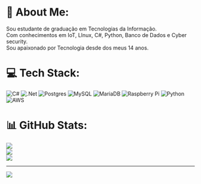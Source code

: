 
# 💫 About Me:
Sou estudante de graduação em Tecnologias da Informação.<br>Com conhecimentos em IoT, LInux, C#, Python, Banco de Dados e Cyber security.<br>Sou apaixonado  por Tecnologia desde dos meus 14 anos.


# 💻 Tech Stack:
![C#](https://img.shields.io/badge/c%23-%23239120.svg?style=for-the-badge&logo=csharp&logoColor=white) ![.Net](https://img.shields.io/badge/.NET-5C2D91?style=for-the-badge&logo=.net&logoColor=white) ![Postgres](https://img.shields.io/badge/postgres-%23316192.svg?style=for-the-badge&logo=postgresql&logoColor=white) ![MySQL](https://img.shields.io/badge/mysql-%2300000f.svg?style=for-the-badge&logo=mysql&logoColor=white) ![MariaDB](https://img.shields.io/badge/MariaDB-003545?style=for-the-badge&logo=mariadb&logoColor=white) ![Raspberry Pi](https://img.shields.io/badge/-RaspberryPi-C51A4A?style=for-the-badge&logo=Raspberry-Pi) ![Python](https://img.shields.io/badge/python-3670A0?style=for-the-badge&logo=python&logoColor=ffdd54) ![AWS](https://img.shields.io/badge/AWS-%23FF9900.svg?style=for-the-badge&logo=amazon-aws&logoColor=white)
# 📊 GitHub Stats:
![](https://github-readme-stats.vercel.app/api?username=Savioxt&theme=dark&hide_border=false&include_all_commits=false&count_private=false)<br/>
![](https://github-readme-streak-stats.herokuapp.com/?user=Savioxt&theme=dark&hide_border=false)<br/>
![](https://github-readme-stats.vercel.app/api/top-langs/?username=Savioxt&theme=dark&hide_border=false&include_all_commits=false&count_private=false&layout=compact)

---
[![](https://visitcount.itsvg.in/api?id=Savioxt&icon=0&color=0)](https://visitcount.itsvg.in)

<!-- Proudly created with GPRM ( https://gprm.itsvg.in ) -->

